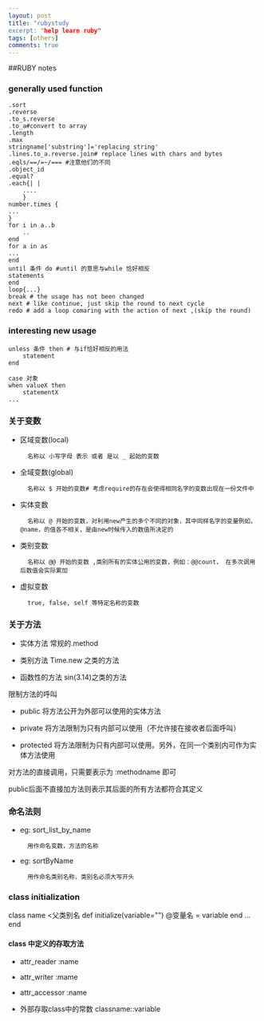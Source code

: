 ```yaml
---
layout: post
title: "rubystudy
excerpt: "help learn ruby"
tags: [others]
comments: true
---
```



##RUBY notes

### generally used function

	.sort
	.reverse
	.to_s.reverse
	.to_a#convert to array
	.length
	.max
	stringname['substring']='replacing string'
	.lines­.to_a.reve­rse.join# replace lines with chars and bytes
	.eqls/==/=~/===	#注意他们的不同
	.object_id
	.equal?
	.each{| |
		....
		}
	number.times {
	...
	}
	for i in a..b
		..
	end
	for a in as
	...
	end
	until 条件 do #until 的意思与while 恰好相反
	statements
	end
	loop{...}
	break # the usage has not been changed 
	next # like continue, just skip the round to next cycle
	redo # add a loop comaring with the action of next ,(skip the round)
	
	
	

### interesting new usage

	unless 条件 then # 与if恰好相反的用法
		statement
	end

	case 对象
	when valueX then
		statementX
	...

	
	
### 关于变数

- 区域变数(local)

		名称以 小写字母 表示 或者 是以 _ 起始的变数

- 全域变数(global)

		名称以 $ 开始的变数# 考虑require的存在会使得相同名字的变数出现在一份文件中

- 实体变数

		名称以 @ 开始的变数，对利用new产生的多个不同的对象，其中同样名字的变量例如，@name，的值各不相关，是由new时候传入的数值所决定的
		


- 类别变数

		名称以 @@ 开始的变数 ,类别所有的实体公用的变数，例如：@@count， 在多次调用后数值会实际累加
	


- 虚拟变数

		true, false, self 等特定名称的变数
		
### 关于方法

- 实体方法	常规的.method

- 类别方法	Time.new 之类的方法

- 函数性的方法	sin(3.14)之类的方法


限制方法的呼叫

- public 将方法公开为外部可以使用的实体方法

- private 将方法限制为只有内部可以使用（不允许接在接收者后面呼叫）

- protected 将方法限制为只有内部可以使用。另外，在同一个类别内可作为实体方法使用

对方法的直接调用，只需要表示为 :methodname 即可

public后面不直接加方法则表示其后面的所有方法都符合其定义



		
### 命名法则

- eg: sort_list_by_name

		用作命名变数，方法的名称
		
- eg: sortByName

		用作命名类别名称，类别名必须大写开头
		
		
		
		
### class initialization 

class name <父类别名
	def initialize(variable="")
		@变量名 = variable
	end
	...
	end

		
		
		
		
#### class 中定义的存取方法

- attr_reader :name

- attr_writer :mame

- attr_accessor :name

- 外部存取class中的常数 classname::variable